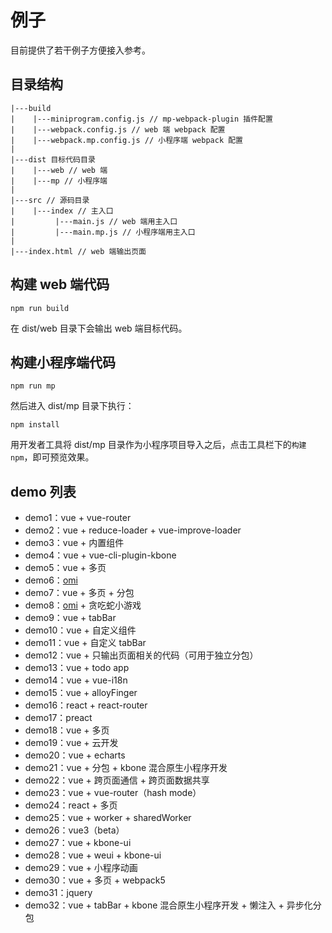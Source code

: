 # 例子

目前提供了若干例子方便接入参考。

## 目录结构

```
|---build
|    |---miniprogram.config.js // mp-webpack-plugin 插件配置
|    |---webpack.config.js // web 端 webpack 配置
|    |---webpack.mp.config.js // 小程序端 webpack 配置
|
|---dist 目标代码目录
|    |---web // web 端
|    |---mp // 小程序端
|
|---src // 源码目录
|    |---index // 主入口
|         |---main.js // web 端用主入口
|         |---main.mp.js // 小程序端用主入口
|
|---index.html // web 端输出页面
```

## 构建 web 端代码

```
npm run build
```

在 dist/web 目录下会输出 web 端目标代码。

## 构建小程序端代码

```
npm run mp
```

然后进入 dist/mp 目录下执行：

```
npm install
```

用开发者工具将 dist/mp 目录作为小程序项目导入之后，点击工具栏下的`构建 npm`，即可预览效果。

## demo 列表

* demo1：vue + vue-router
* demo2：vue + reduce-loader + vue-improve-loader
* demo3：vue + 内置组件
* demo4：vue + vue-cli-plugin-kbone
* demo5：vue + 多页
* demo6：[omi](https://github.com/Tencent/omi)
* demo7：vue + 多页 + 分包
* demo8：[omi](https://github.com/Tencent/omi) + 贪吃蛇小游戏
* demo9：vue + tabBar
* demo10：vue + 自定义组件
* demo11：vue + 自定义 tabBar
* demo12：vue + 只输出页面相关的代码（可用于独立分包）
* demo13：vue + todo app
* demo14：vue + vue-i18n
* demo15：vue + alloyFinger
* demo16：react + react-router
* demo17：preact
* demo18：vue + 多页
* demo19：vue + 云开发
* demo20：vue + echarts
* demo21：vue + 分包 + kbone 混合原生小程序开发
* demo22：vue + 跨页面通信 + 跨页面数据共享
* demo23：vue + vue-router（hash mode）
* demo24：react + 多页
* demo25：vue + worker + sharedWorker
* demo26：vue3（beta）
* demo27：vue + kbone-ui
* demo28：vue + weui + kbone-ui
* demo29：vue + 小程序动画
* demo30：vue + 多页 + webpack5
* demo31：jquery
* demo32：vue + tabBar + kbone 混合原生小程序开发 + 懒注入 + 异步化分包
